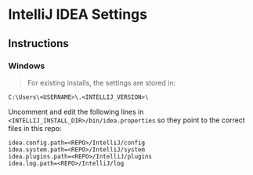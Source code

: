 # IntelliJ IDEA Settings
## Instructions

### Windows
> For existing installs, the settings are stored in:
```
C:\Users\<USERNAME>\.<INTELLIJ_VERSION>\
```

Uncomment and edit the following lines in `<INTELLIJ_INSTALL_DIR>/bin/idea.properties` so they point to the correct files in this repo:
```
idea.config.path=<REPO>/IntelliJ/config
idea.system.path=<REPO>/IntelliJ/system
idea.plugins.path=<REPO>/IntelliJ/plugins
idea.log.path=<REPO>/IntelliJ/log
```
